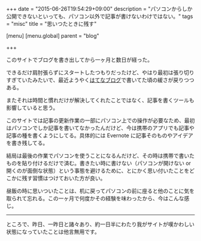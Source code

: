 +++
date = "2015-06-26T19:54:29+09:00"
description = "パソコンからしか公開できないといっても、パソコン以外で記事が書けないわけではない。"
tags = "misc"
title = "思いつたときに残す"

[menu]
  [menu.global]
    parent = "blog"

+++

このサイトでブログを書き出してから一ヶ月と数日が経った。

できるだけ肩肘張らずにスタートしたつもりだったけど、やはり最初は張り切りすぎていたみたいで、最近ようやく[はてなブログ](http://chroma.hatenablog.com/)で書いてた頃の緩さが戻りつつある。

またそれは時間と慣れだけが解決してくれたことではなく、記事を書くツールも影響していると思う。

このサイトでは記事の更新作業の一部にパソコン上での操作が必要なため、最初はパソコンでしか記事を書いてなかったんだけど、今は携帯のアプリでも記事や記事の種を書くようにしてる。具体的には Evernote に記事そのものやアイデアを書き残してる。

結局は最後の作業でパソコンを使うことになるんだけど、その時は携帯で書いたものを貼り付けるだけで済む。書きたい時に書けない（パソコンが開けない or 開くのが面倒な状態）という事態を避けるために、とにかく思い付いたことをどこかに残す習慣はつけておいた方が良い。

昼飯の時に思いついたことは、机に戻ってパソコンの前に座ると他のことに気を取られて忘れる。この一ヶ月で何度かその経験を味わったから、今はこんな感じ。

---

ところで、昨日、一昨日と諸々あり、約一日半にわたり我がサイトが嘆かわしい状態になっていたことは他言無用です。
